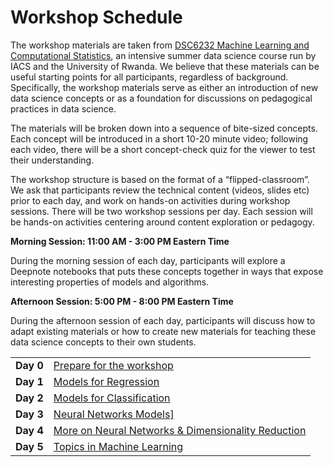 # Workshop Schedule

The workshop materials are taken from [DSC6232 Machine Learning and Computational Statistics](https://onefishy.github.io/Rwanda-Data-Science/), an intensive summer data science course run by IACS and the University of Rwanda. We believe that these materials can be useful starting points for all participants, regardless of background. Specifically, the workshop materials serve as either an introduction of new data science concepts or as a foundation for discussions on pedagogical practices in data science. 

The materials will be broken down into a sequence of bite-sized concepts. Each concept will be introduced in a short 10-20 minute video; following each video, there will be a short concept-check quiz for the viewer to test their understanding. 

The workshop structure is based on the format of a “flipped-classroom”. We ask that participants review the technical content (videos, slides etc) prior to each day, and work on hands-on activities during workshop sessions. There will be two workshop sessions per day. Each session will be hands-on activities centering around content exploration or pedagogy.

**Morning Session: 11:00 AM - 3:00 PM Eastern Time**

During the morning session of each day, participants will explore a Deepnote notebooks that puts these concepts together in ways that expose interesting properties of models and algorithms.

**Afternoon Session: 5:00 PM - 8:00 PM Eastern Time**

During the afternoon session of each day, participants will discuss how to adapt existing materials or how to create new materials for teaching these data science concepts to their own students.

<table>
  <tr>
    <td><b>Day 0</b></td>
    <td><a href="./day0.html">Prepare for the workshop</a></td>
  </tr>
  <tr>
    <td><b>Day 1</b></td>
    <td><a href="./day1.html">Models for Regression</a></td>
  </tr>
  <tr>
    <td><b>Day 2</b></td>
    <td><a href="./day2.html">Models for Classification</a></td>
  </tr>
  <tr>
    <td><b>Day 3</b></td> 
    <td><a href="./day3.html">Neural Networks Models]</a></td>
  </tr>
  <tr>
    <td><b>Day 4</b></td> 
    <td><a href="./day4.html">More on Neural Networks & Dimensionality Reduction</a></td>
  </tr>
  <tr>
    <td><b>Day 5</b></td> 
    <td><a href="./day5.html">Topics in Machine Learning</a></td>
  </tr>
</table>
